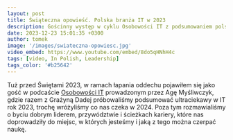 ```yaml
---
layout: post
title: Świąteczna opowieść. Polska branża IT w 2023
description: Gościnny występ w cyklu Osobowości IT z podsumowaniem polskiej branży IT w 2023, przewidywaniach co się zdarze w 2024 oraz jak wyglądały nasze ścieżki kariery. 
date: 2023-12-23 15:01:35 +0300
author: tomek
image: '/images/swiateczna-opowiesc.jpg'
video_embed: https://www.youtube.com/embed/8do5qHNhH4c
tags: [video, In Polish, Leadership]
tags_color: '#b25642'
---
```


Tuż przed Świętami 2023, w ramach łapania oddechu pojawiłem się jako gość w podcaście [Osobowości IT](https://www.youtube.com/@OSOBOWOSCIIT) prowadzonym 
przez Agę Myśliwczyk, gdzie razem z Grażyną Dadej próbowaliśmy podsumować ultraciekawy w IT rok 2023, trochę wróżyliśmy co nas 
czeka w 2024. Poza tym rozmawialiśmy o byciu dobrym liderem, przywództwie i ścieżkach kariery, które nas doprowadziły do miejsc, 
w których jesteśmy i jaką z tego można czerpać naukę.